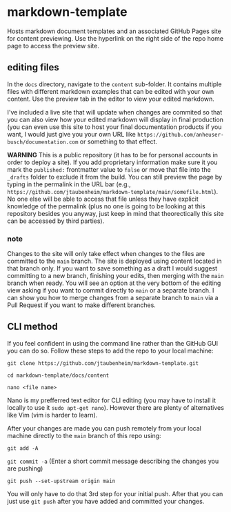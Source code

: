 # markdown-template
Hosts markdown document templates and an associated GitHub Pages site for content previewing. Use the hyperlink on the right side of the repo home page to access the preview site. 

## editing files

In the `docs` directory, navigate to the `content` sub-folder. It contains multiple files with different markdown examples that can be edited with your own content. Use the preview tab in the editor to view your edited markdown. 

I've included a live site that will update when changes are commited so that you can also view how your edited markdown will display in final production (you can even use this site to host your final documentation products if you want, I would just give you your own URL like `https://github.com/anheuser-busch/documentation.com` or something to that effect. 

**WARNING** This is a public repository (it has to be for personal accounts in order to deploy a site). If you add proprietary information make sure it you mark the `published:` frontmatter value to `false` or move that file into the `_drafts` folder to exclude it from the build. You can still preview the page by typing in the permalink in the URL bar (e.g., `https://github.com/jtaubenheim/markdown-template/main/somefile.html`). No one else will be able to access that file unless they have explicit knowledge of the permalink (plus no one is going to be looking at this repository besides you anyway, just keep in mind that theorectically this site can be accessed by third parties). 

### note

Changes to the site will only take effect when changes to the files are committed to the `main` branch. The site is deployed using content located in that branch only. If you want to save something as a draft I would suggest committing to a new branch, finishing your edits, then merging with the `main` branch when ready. You will see an option at the very bottom of the editing view asking if you want to commit directly to `main` or a separate branch. I can show you how to merge changes from a separate branch to `main` via a Pull Request if you want to make different branches. 

## CLI method

If you feel confident in using the command line rather than the GitHub GUI you can do so. Follow these steps to add the repo to your local machine:

`git clone https://github.com/jtaubenheim/markdown-template.git`

`cd markdown-template/docs/content`

`nano <file name>`

Nano is my prefferred text editor for CLI editing (you may have to install it locally to use it `sudo apt-get nano`). However there are plenty of alternatives like Vim (vim is harder to learn). 

After your changes are made you can push remotely from your local machine directly to the `main` branch of this repo using:

`git add -A`

`git commit -a` (Enter a short commit message describing the changes you are pushing)

`git push --set-upstream origin main`

You will only have to do that 3rd step for your initial push. After that you can just use `git push` after you have added and committed your changes. 
